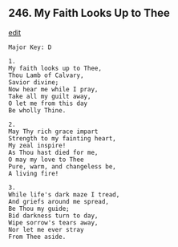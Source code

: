 
## 246.  My Faith Looks Up to Thee
[edit](https://docs.google.com/document/d/1yhBxlF7nxagxu3CXbPxbtD9XAJSMiqmJ/edit?mode=html)



    Major Key: D

    1.
    My faith looks up to Thee,
    Thou Lamb of Calvary,
    Savior divine;
    Now hear me while I pray,
    Take all my guilt away,
    O let me from this day
    Be wholly Thine.

    2.
    May Thy rich grace impart
    Strength to my fainting heart,
    My zeal inspire!
    As Thou hast died for me,
    O may my love to Thee
    Pure, warm, and changeless be,
    A living fire!

    3.
    While life's dark maze I tread,
    And griefs around me spread,
    Be Thou my guide;
    Bid darkness turn to day,
    Wipe sorrow's tears away,
    Nor let me ever stray
    From Thee aside.
